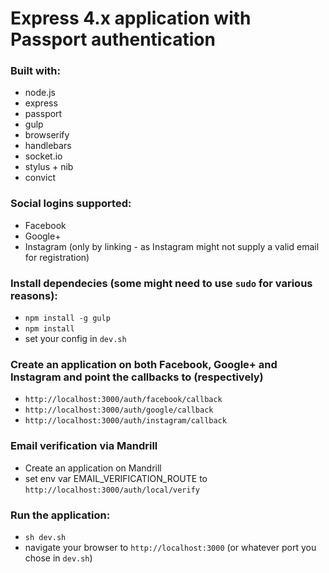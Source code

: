 Express 4.x application with Passport authentication
====================================================

### Built with: ###
* node.js
* express
* passport
* gulp
* browserify
* handlebars
* socket.io
* stylus + nib
* convict

### Social logins supported: ###
* Facebook
* Google+
* Instagram (only by linking - as Instagram might not supply a valid email for registration)

### Install dependecies (some might need to use `sudo` for various reasons): ###
* `npm install -g gulp`
* `npm install`
* set your config in `dev.sh`

### Create an application on both Facebook, Google+ and Instagram and point the callbacks to (respectively) ###
* `http://localhost:3000/auth/facebook/callback`
* `http://localhost:3000/auth/google/callback`
* `http://localhost:3000/auth/instagram/callback`

### Email verification via Mandrill
* Create an application on Mandrill
* set env var EMAIL_VERIFICATION_ROUTE to `http://localhost:3000/auth/local/verify`

### Run the application: ###
* `sh dev.sh`
* navigate your browser to `http://localhost:3000` (or whatever port you chose in `dev.sh`)
